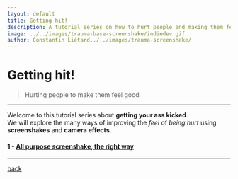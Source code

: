```yaml
---
layout: default
title: Getting hit!
description: A tutorial series on how to hurt people and making them feel good about it!
image: ../../images/trauma-base-screenshake/indiedev.gif
author: Constantin Liétard../../images/trauma-screenshake/
---
```


# Getting hit!

> Hurting people to make them feel good

* * *

Welcome to this tutorial series about **getting your ass kicked**.  
We will explore the many ways of improving the *feel* of *being hurt* using **screenshakes** and **camera effects**.

#### 1 - [All purpose screenshake, the right way](./trauma-based-screenshake.html)

* * *

[back](../../)